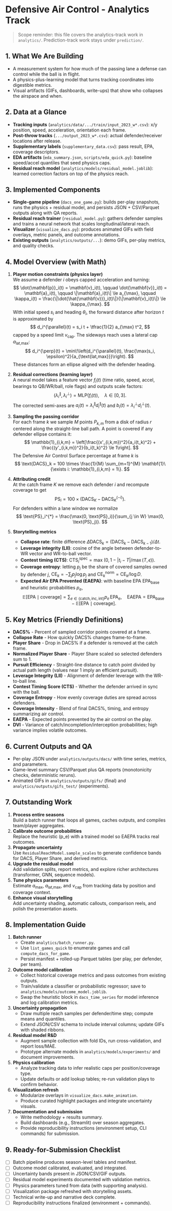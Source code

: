 # Defensive Air Control - Analytics Track

> Scope reminder: this file covers the analytics-track work in `analytics/`. Prediction-track work stays under `prediction/`.

## 1. What We Are Building
- A measurement system for how much of the passing lane a defense can control while the ball is in flight.
- A physics-plus-learning model that turns tracking coordinates into digestible metrics.
- Visual artifacts (GIFs, dashboards, write-ups) that show who collapses the airspace and when.

## 2. Data at a Glance
- **Tracking inputs** (`analytics/data/.../train/input_2023_w*.csv`): x/y position, speed, acceleration, orientation each frame.
- **Post-throw tracks** (`.../output_2023_w*.csv`): actual defender/receiver locations after release.
- **Supplementary labels** (`supplementary_data.csv`): pass result, EPA, coverage descriptors.
- **EDA artifacts** (`eda_summary.json`, `scripts/eda_quick.py`): baseline speed/accel quantiles that seed physics caps.
- **Residual reach model** (`analytics/models/residual_model.joblib`): learned correction factors on top of the physics reach.

## 3. Implemented Components
- **Single-game pipeline** (`dacs_one_game.py`): builds per-play snapshots, runs the physics + residual model, and persists JSON + CSV/Parquet outputs along with QA reports.
- **Residual reach trainer** (`residual_model.py`): gathers defender samples and trains a neural network that scales longitudinal/lateral reach.
- **Visualizer** (`visualize_dacs.py`): produces animated GIFs with field overlays, metric panels, and outcome annotations.
- **Existing outputs** (`analytics/outputs/...`): demo GIFs, per-play metrics, and quality checks.

## 4. Model Overview (with Math)
1. **Player motion constraints (physics layer)**  
   We assume a defender $i$ obeys capped acceleration and turning:
   $$
   \dot{\mathbf{p}}_i(t) = \mathbf{v}_i(t), \qquad
   \dot{\mathbf{v}}_i(t) = \mathbf{a}_i(t), \qquad
   \|\mathbf{a}_i(t)\| \le a_{\max}, \qquad
   \kappa_i(t) = \frac{\|\dot{\hat{\mathbf{v}}}_i(t)\|}{\|\mathbf{v}_i(t)\|} \le \kappa_{\max}.
   $$
   With initial speed $s_i$ and heading $\theta_i$, the forward distance after horizon $t$ is approximated by
   $$
   d_i^{\parallel}(t) = s_i t + \tfrac{1}{2} a_{\max} t^2,
   $$
   capped by a speed limit $v_{\text{cap}}$. The sideways reach uses a lateral cap $a_{\text{lat,max}}$:
   $$
   d_i^{\perp}(t) = \min\!\left(d_i^{\parallel}(t), \frac{\max(s_i, \epsilon)^2}{a_{\text{lat,max}}}\right).
   $$
   These distances form an ellipse aligned with the defender heading.

2. **Residual corrections (learning layer)**  
   A neural model takes a feature vector $f_i(t)$ (time ratio, speed, accel, bearings to QB/WR/ball, role flags) and outputs scale factors:
   $$
   (\lambda_i^{\parallel}, \lambda_i^{\perp}) = \text{MLP}(f_i(t)), \quad \lambda \in [0, 3].
   $$
   The corrected semi-axes are $a_i(t) = \lambda_i^{\parallel} d_i^{\parallel}(t)$ and $b_i(t) = \lambda_i^{\perp} d_i^{\perp}(t)$.

3. **Sampling the passing corridor**  
   For each frame $k$ we sample $M$ points $P_{k,m}$ from a disk of radius $r$ centered along the straight-line ball path. A point is covered if any defender ellipse contains it:
   $$
   \mathbb{1}_{i,k,m} = \left[\frac{(x'_{i,k,m})^2}{a_i(t_k)^2} + \frac{(y'_{i,k,m})^2}{b_i(t_k)^2} \le 1\right].
   $$
   The Defensive Air Control Surface percentage at frame $k$ is
   $$
   \text{DACS}_k = 100 \times \frac{1}{M} \sum_{m=1}^{M} \mathbf{1}\{\exists i: \mathbb{1}_{i,k,m} = 1\}.
   $$

4. **Attributing credit**  
   At the catch frame $K$ we remove each defender $i$ and recompute coverage to get
   $$
   \text{PS}_i = 100 \times \left(\text{DACS}_K - \text{DACS}_K^{(-i)}\right).
   $$
   For defenders within a lane window we normalize
   $$
   \text{PS}_i^{*} = \frac{\max(0, \text{PS}_i)}{\sum_{j \in W} \max(0, \text{PS}_j)}.
   $$

5. **Storytelling metrics**  
   - **Collapse rate**: finite difference $\Delta \text{DACS}_k = (\text{DACS}_k - \text{DACS}_{k-1}) / \Delta t$.
   - **Leverage integrity (LII)**: cosine of the angle between defender-to-WR vector and WR-to-ball vector.
   - **Contest timing (CTS)**: $\text{CTS}_i^{\text{spec}} = \max\!\left(0, 1 - |t_i - T| / \max(T, \epsilon)\right)$.
   - **Coverage entropy**: letting $p_j$ be the share of covered samples owned by defender $j$,
     $\text{CE}_k = -\sum_j p_j \log p_j$ and $\text{CE}_k^{\text{norm}} = \text{CE}_k / \log D$.
   - **Expected Air EPA Prevented (EAEPA)**: with baseline EPA $\text{EPA}_{\text{base}}$ and heuristic probabilities $p_e$,
     $$
     \mathbb{E}[\text{EPA} \mid \text{coverage}] = \sum_{e \in \{\text{catch}, \text{inc}, \text{int}\}} p_e \, \text{EPA}_e,\quad
     \text{EAEPA} = \text{EPA}_{\text{base}} - \mathbb{E}[\text{EPA} \mid \text{coverage}].
     $$

## 5. Key Metrics (Friendly Definitions)
- **DACS%** - Percent of sampled corridor points covered at a frame.
- **Collapse Rate** - How quickly DACS% changes frame-to-frame.
- **Player Share** - Drop in DACS% if a defender is removed at the catch frame.
- **Normalized Player Share** - Player Share scaled so selected defenders sum to 1.
- **Pursuit Efficiency** - Straight-line distance to catch point divided by actual path length (values near 1 imply an efficient pursuit).
- **Leverage Integrity (LII)** - Alignment of defender leverage with the WR-to-ball line.
- **Contest Timing Score (CTS)** - Whether the defender arrived in sync with the ball.
- **Coverage Entropy** - How evenly coverage duties are spread across defenders.
- **Coverage Intensity** - Blend of final DACS%, timing, and entropy summarizing air control.
- **EAEPA** - Expected points prevented by the air control on the play.
- **DVI** - Variance of catch/incompletion/interception probabilities; high variance implies volatile outcomes.

## 6. Current Outputs and QA
- Per-play JSON under `analytics/outputs/dacs/` with time series, metrics, and parameters.
- Game-level summary CSV/Parquet plus QA reports (monotonicity checks, deterministic reruns).
- Animated GIFs in `analytics/outputs/gifs/` (final) and `analytics/outputs/gifs_test/` (experiments).

## 7. Outstanding Work
1. **Process entire seasons**  
   Build a batch runner that loops all games, caches outputs, and compiles team/player aggregates.
2. **Calibrate outcome probabilities**  
   Replace the heuristic \(p_e\) with a trained model so EAEPA tracks real outcomes.
3. **Propagate uncertainty**  
   Use `ResidualReachModel.sample_scales` to generate confidence bands for DACS, Player Share, and derived metrics.
4. **Upgrade the residual model**  
   Add validation splits, report metrics, and explore richer architectures (transformer, GNN, sequence models).
5. **Tune physics parameters**  
   Estimate $a_{\max}$, $a_{\text{lat,max}}$, and $v_{\text{cap}}$ from tracking data by position and coverage context.
6. **Enhance visual storytelling**  
   Add uncertainty shading, automatic callouts, comparison reels, and polish the presentation assets.

## 8. Implementation Guide
1. **Batch runner**
   - Create `analytics/batch_runner.py`.
   - Use `list_games_quick` to enumerate games and call `compute_dacs_for_game`.
   - Persist manifest + rolled-up Parquet tables (per play, per defender, per team).
2. **Outcome model calibration**
   - Collect historical coverage metrics and pass outcomes from existing outputs.
   - Train/validate a classifier or probabilistic regressor; save to `analytics/models/outcome_model.joblib`.
   - Swap the heuristic block in `dacs_time_series` for model inference and log calibration metrics.
3. **Uncertainty propagation**
   - Draw multiple reach samples per defender/time step; compute means and quantiles.
   - Extend JSON/CSV schema to include interval columns; update GIFs with shaded ribbons.
4. **Residual model R&D**
   - Augment sample collection with fold IDs, run cross-validation, and report loss/MAE.
   - Prototype alternate models in `analytics/models/experiments/` and document improvements.
5. **Physics calibration**
   - Analyze tracking data to infer realistic caps per position/coverage type.
   - Update defaults or add lookup tables; re-run validation plays to confirm behavior.
6. **Visualization refresh**
   - Modularize overlays in `visualize_dacs.make_animation`.
   - Produce curated highlight packages and integrate uncertainty visuals.
7. **Documentation and submission**
   - Write methodology + results summary.
   - Build dashboards (e.g., Streamlit) over season aggregates.
   - Provide reproducibility instructions (environment setup, CLI commands) for submission.

## 9. Ready-for-Submission Checklist
- [ ] Batch pipeline produces season-level tables and manifest.
- [ ] Outcome model calibrated, evaluated, and integrated.
- [ ] Uncertainty bands present in JSON/CSV/GIF outputs.
- [ ] Residual model experiments documented with validation metrics.
- [ ] Physics parameters tuned from data (with supporting analysis).
- [ ] Visualization package refreshed with storytelling assets.
- [ ] Technical write-up and narrative deck complete.
- [ ] Reproducibility instructions finalized (environment + commands).
